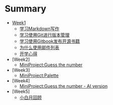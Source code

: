 # Summary


* [Week1](README.md)
	* [学习Markdown写作](Week1/2_LearnMarkdown.md)
	* [学习使用Git进行版本管理](Week1/3_LearnGit.md)
	* [学习使用Gitbook发布开源书籍](Week1/4_HowToUseGitbook.md)
	* [为什么使用邮件列表](Week1/5_Why-Mailling-List.md)
	* [开学心得](Week1/1_OpeningNote.md)
* [Week2]
	* [MiniProject:Guess the number](Week2/MiniProject-GuessTheNumber.md)
* [Week3]
	* [MiniProject:Palette](Week3/Palette.md)
* [Week4]
	* [MiniProject:Guess the number - AI version](Week4/guess_the_number_ai_version.md)
* [Week5]
	* [小白月回顾](00sPythonNoteMonth1.md)
	